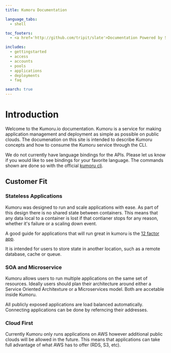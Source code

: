 ```yaml
---
title: Kumoru Documentation

language_tabs:
  - shell

toc_footers:
  - <a href='http://github.com/tripit/slate'>Documentation Powered by Slate</a>

includes:
  - gettingstarted
  - access
  - accounts
  - pools
  - applications
  - deployments
  - faq

search: true
---
```


# Introduction

Welcome to the Kumoru.io documentation. Kumoru is a service for making application management and deployment as simple as possible on public clouds.
The documenation on this site is intended to describe Kumoru concepts and how to consume the Kumoru service through the CLI.

We do not currently have language bindings for the APIs. Please let us know if you would like to see bindings for your favorite language. The commands shown are done so with the official [kumoru cli](https://github.com/kumoru/kumoru-cli).

## Customer Fit

### Stateless Applications

Kumoru was designed to run and scale applications with ease. As part of this design there is no shared state between containers. This means that any data local to a container is lost if that contianer stops for any reason, whether it's failure or a scaling down event.

A good guide for applications that will run great in kumoru is the [12 factor app](http://12factor.net/).

It is intended for users to store state in another location, such as a remote database, cache or queue.

### SOA and Microservice

Kumoru allows users to run multiple applications on the same set of resources. Ideally users should plan their architecture around either a Service Oriented Architexture or a Microservices model. Both are accetable inside Kumoru.

All publicly exposed applications are load balanced automatically. Connecting applications can be done by referncing their addresses.

### Cloud First

Currently Kumoru only runs applications on AWS however additional public clouds will be allowed in the future. This means that applications can take full advantage of what AWS has to offer (RDS, S3, etc).
